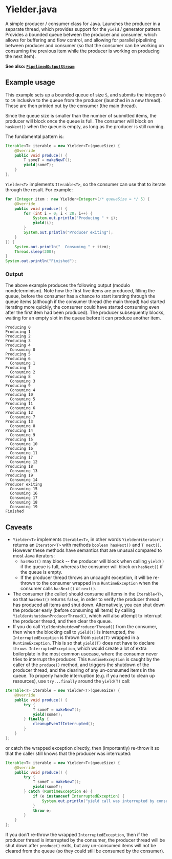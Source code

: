 # Yielder.java

A simple producer / consumer class for Java. Launches the producer in a separate thread, which provides support for the `yield` / generator pattern. Provides a bounded queue between the producer and consumer, which allows for buffering and flow control, and allowing for parallel pipelining between producer and consumer (so that the consumer can be working on consuming the previous item while the producer is working on producing the next item).

**See also: [`PipelinedOutputStream`](https://github.com/lukehutch/PipelinedOutputStream)**

## Example usage

This example sets up a bounded queue of size `5`, and submits the integers `0` to `19` inclusive to the queue from the producer (launched in a new thread). These are then printed out by the consumer (the main thread).

Since the queue size is smaller than the number of submitted items, the producer will block once the queue is full. The consumer will block on `hasNext()` when the queue is empty, as long as the producer is still running.

The fundamental pattern is:

```java
Iterable<T> iterable = new Yielder<T>(queueSize) {
    @Override
    public void produce() {
        T someT = makeNewT();
        yield(someT);
    }
};
```

`Yielder<T>` implements `Iterable<T>`, so the consumer can use that to iterate through the result. For example:

```java
for (Integer item : new Yielder<Integer>(/* queueSize = */ 5) {
    @Override
    public void produce() {
        for (int i = 0; i < 20; i++) {
            System.out.println("Producing " + i);
            yield(i);
        }
        System.out.println("Producer exiting");
    }
}) {
    System.out.println("  Consuming " + item);
    Thread.sleep(200);
}
System.out.println("Finished");
```

### Output

The above example produces the following output (modulo nondeterminism). Note how the first five items are produced, filling the queue, before the consumer has a chance to start iterating through the queue items (although if the consumer thread (the main thread) had started iterating more quickly, the consumer could have started consuming even after the first item had been produced). The producer subsequently blocks, waiting for an empty slot in the queue before it can produce another item.

```
Producing 0
Producing 1
Producing 2
Producing 3
Producing 4
  Consuming 0
Producing 5
Producing 6
  Consuming 1
Producing 7
  Consuming 2
Producing 8
  Consuming 3
Producing 9
  Consuming 4
Producing 10
  Consuming 5
Producing 11
  Consuming 6
Producing 12
  Consuming 7
Producing 13
  Consuming 8
Producing 14
  Consuming 9
Producing 15
  Consuming 10
Producing 16
  Consuming 11
Producing 17
  Consuming 12
Producing 18
  Consuming 13
Producing 19
  Consuming 14
Producer exiting
  Consuming 15
  Consuming 16
  Consuming 17
  Consuming 18
  Consuming 19
Finished
```

## Caveats

* `Yielder<T>` implements `Iterable<T>`, in other words `Yielder#iterator()` returns an `Iterator<T>` with methods `boolean hasNext()` and `T next()`. However these methods have semantics that are unusual compared to most Java iterators:
  * `hasNext()` may block -- the producer will block when calling `yield()` if the queue is full, whereas the consumer will block on `hasNext()` if the queue is empty.
  * If the producer thread throws an uncaught exception, it will be re-thrown to the consumer wrapped in a `RuntimeException` when the consumer calls `hasNext()` or `next()`.
* The consumer (the caller) should consume all items in the `Iterable<T>`, so that `hasNext()` returns `false`, in order to verify the producer thread has produced all items and shut down. Alternatively, you can shut down the producer early (before consuming all items) by calling `Yielder#shutdownProducerThread()`, which will also attempt to interrupt the producer thread, and then clear the queue.
* If you do call `Yielder#shutdownProducerThread()` from the consumer, then when the blocking call to `yield(T)` is interrupted, the `InterruptedException` is thrown from `yield(T)` wrapped in a `RuntimeException`. This is so that `yield(T)` does not have to declare `throws InterruptedException`, which would create a lot of extra boilerplate in the most common usecase, where the consumer never tries to interrupt the producer. This `RuntimeException` is caught by the caller of the `produce()` method, and triggers the shutdown of the producer thread, and the clearing of any un-consumed items in the queue. To properly handle interruption (e.g. if you need to clean up resources), use `try...finally` around the `yield(T)` call:

```java
Iterable<T> iterable = new Yielder<T>(queueSize) {
    @Override
    public void produce() {
        try {
            T someT = makeNewT();
            yield(someT);
        } finally {
            cleanupEvenIfInterrupted();
        }
    }
};
```

or catch the wrapped exception directly, then (importantly) re-throw it so that the caller still knows that the producer was interrupted:

```java
Iterable<T> iterable = new Yielder<T>(queueSize) {
    @Override
    public void produce() {
        try {
            T someT = makeNewT();
            yield(someT);
        } catch (RuntimeException e) {
            if (e instanceof InterruptedException) {
                System.out.println("yield call was interrupted by consumer");
            }
            throw e;
        }
    }
};
```

If you don't re-throw the wrapped `InterruptedException`, then if the producer thread is interrupted by the consumer, the producer thread will be shut down after `produce()` exits, but any un-consumed items will not be cleared from the queue (so they could still be consumed by the consumer).
